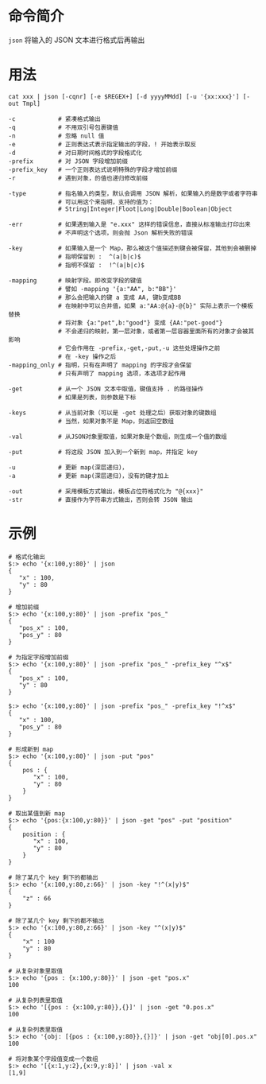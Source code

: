 # 命令简介 

`json` 将输入的 JSON 文本进行格式后再输出

# 用法

    cat xxx | json [-cqnr] [-e $REGEX+] [-d yyyyMMdd] [-u '{xx:xxx}'] [-out Tmpl]
    
    -c            # 紧凑格式输出
    -q            # 不用双引号包裹键值
    -n            # 忽略 null 值
    -e            # 正则表达式表示指定输出的字段，! 开始表示取反
    -d            # 对日期时间格式的字段格式化
    -prefix       # 对 JSON 字段增加前缀
    -prefix_key   # 一个正则表达式说明特殊的字段才增加前缀
    -r            # 遇到对象，的值也递归修改前缀
    
    -type         # 指名输入的类型，默认会调用 JSON 解析，如果输入的是数字或者字符串
                  # 可以用这个来指明，支持的值为：
                  # String|Integer|Floot|Long|Double|Boolean|Object
    
    -err          # 如果遇到输入是 "e.xxx" 这样的错误信息，直接从标准输出打印出来
                  # 不声明这个选项，则会抛 Json 解析失败的错误
    
    -key          # 如果输入是一个 Map，那么被这个值描述到键会被保留，其他到会被删掉
                  # 指明保留到 :  ^(a|b|c)$
                  # 指明不保留 :  !^(a|b|c)$
    
    -mapping      # 映射字段。即改变字段的键值
                  # 譬如 -mapping '{a:"AA", b:"BB"}'
                  # 那么会把输入的键 a 变成 AA, 键b变成BB
                  # 在映射中可以合并值，如果 a:"AA:@{a}-@{b}" 实际上表示一个模板替换
                  # 将对象 {a:"pet",b:"good"} 变成 {AA:"pet-good"}
                  # 不会递归的映射，第一层对象，或者第一层容器里面所有的对象才会被其影响
                  # 它会作用在 -prefix,-get,-put,-u 这些处理操作之前
                  # 在 -key 操作之后
    -mapping_only # 指明，只有在声明了 mapping 的字段才会保留
                  # 只有声明了 mapping 选项，本选项才起作用
    
    -get          # 从一个 JSON 文本中取值，键值支持 . 的路径操作
                  # 如果是列表，则参数是下标

    -keys         # 从当前对象（可以是 -get 处理之后）获取对象的键数组
                  # 当然，如果对象不是 Map，则返回空数组
    
    -val          # 从JSON对象里取值，如果对象是个数组，则生成一个值的数组
                  
    -put          # 将这段 JSON 加入到一个新到 map，并指定 key
                  
    -u            # 更新 map(深层递归)，
    -a            # 更新 map(深层递归)，没有的键才加上
    
    -out          # 采用模板方式输出，模板占位符格式化为 "@{xxx}"
    -str          # 直接作为字符串方式输出，否则会转 JSON 输出 
    
    
# 示例

    # 格式化输出
    $:> echo '{x:100,y:80}' | json
    {
       "x" : 100,
       "y" : 80
    }
    
    # 增加前缀
    $:> echo '{x:100,y:80}' | json -prefix "pos_"
    {
       "pos_x" : 100,
       "pos_y" : 80
    }
    
    # 为指定字段增加前缀
    $:> echo '{x:100,y:80}' | json -prefix "pos_" -prefix_key "^x$"
    {
       "pos_x" : 100,
       "y" : 80
    }
    
    $:> echo '{x:100,y:80}' | json -prefix "pos_" -prefix_key "!^x$"
    {
       "x" : 100,
       "pos_y" : 80
    }
    
    # 形成新到 map
    $:> echo '{x:100,y:80}' | json -put "pos"
    {
        pos : {
           "x" : 100,
           "y" : 80
        }
    }
    
    # 取出某值到新 map
    $:> echo '{pos:{x:100,y:80}}' | json -get "pos" -put "position"
    {
        position : {
           "x" : 100,
           "y" : 80
        }
    }
    
    # 除了某几个 key 剩下的都输出
    $:> echo '{x:100,y:80,z:66}' | json -key "!^(x|y)$"
    {
        "z" : 66
    }
    
    # 除了某几个 key 剩下的都不输出
    $:> echo '{x:100,y:80,z:66}' | json -key "^(x|y)$"
    {
        "x" : 100
        "y" : 80
    }
    
    # 从复杂对象里取值
    $:> echo '{pos : {x:100,y:80}}' | json -get "pos.x"
    100
    
    # 从复杂列表里取值
    $:> echo '[{pos : {x:100,y:80}},{}]' | json -get "0.pos.x"
    100
    
    # 从复杂列表里取值
    $:> echo '{obj: [{pos : {x:100,y:80}},{}]}' | json -get "obj[0].pos.x"
    100
    
    # 将对象某个字段值变成一个数组
    $:> echo '[{x:1,y:2},{x:9,y:8}]' | json -val x
    [1,9]
    